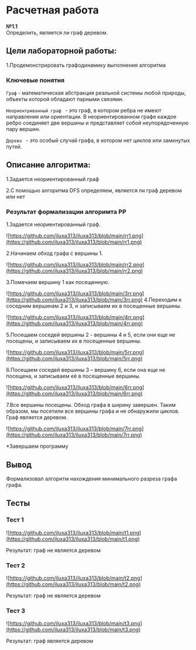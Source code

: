 # Расчетная работа

**№1.1**  
Определить, является ли граф деревом.

## Цели лабораторной работы:

1.Продемонстрировать графодинамику выполнения алгоритма

### Ключевые понятия

`Граф` - математическая абстракция реальной системы любой природы, объекты которой обладают парными связями.

`Неориентриванный граф ` - это граф, в котором ребра не имеют направления или ориентации. В неориентированном графе каждое ребро соединяет две вершины и представляет собой неупорядоченную пару вершин.

`Дерево ` - это особый случай графа, в котором нет циклов или замкнутых путей.

## Описание алгоритма:

1.Задается неориентированный граф

2.С помощью алгоритма DFS определяем, является ли граф деревом или нет

### Результат формализации алгоримта РР

1.Задается неориентированный граф.

![https://github.com/iluxa313/iluxa313/blob/main/rr1.png](https://github.com/iluxa313/iluxa313/blob/main/rr1.png)

2.Начинаем обход графа с вершины 1.

![https://github.com/iluxa313/iluxa313/blob/main/rr2.png](https://github.com/iluxa313/iluxa313/blob/main/rr2.png)

3.Помечаем вершину 1 как посещенную.

![https://github.com/iluxa313/iluxa313/blob/main/3rr.png](https://github.com/iluxa313/iluxa313/blob/main/3rr.png)
4.Переходим к соседним вершинам 2 и 3, и записываем их в посещенные вершины.

![https://github.com/iluxa313/iluxa313/blob/main/4rr.png](https://github.com/iluxa313/iluxa313/blob/main/4rr.png)

5.Посещаем соседей вершины 2 - вершины 4 и 5, если они еще не посещены, и записываем их в посещенные вершины.

![https://github.com/iluxa313/iluxa313/blob/main/5rr.png](https://github.com/iluxa313/iluxa313/blob/main/5rr.png)

6.Посещаем соседей вершины 3 – вершину 6, если она еще не посещена, и записываем её в посещенные вершины.

![https://github.com/iluxa313/iluxa313/blob/main/6rr.png](https://github.com/iluxa313/iluxa313/blob/main/6rr.png)

7.Все вершины посещены. Обход графа в ширину завершен.
Таким образом, мы посетили все вершины графа и не обнаружили циклов. Граф является деревом.

![https://github.com/iluxa313/iluxa313/blob/main/7rr.png](https://github.com/iluxa313/iluxa313/blob/main/7rr.png)

*Завершаем программу

## Вывод
Формализовал алгоритм нахождения минимального разреза графа графа.

## Тесты
### Тест 1
![https://github.com/iluxa313/iluxa313/blob/main/t1.png](https://github.com/iluxa313/iluxa313/blob/main/t1.png)

Результат: граф не является деревом

### Тест 2
![https://github.com/iluxa313/iluxa313/blob/main/t2.png](https://github.com/iluxa313/iluxa313/blob/main/t2.png)

Результат: граф не является деревом

### Тест 3
![https://github.com/iluxa313/iluxa313/blob/main/t3.png](https://github.com/iluxa313/iluxa313/blob/main/t3.png)

Результат: граф является деревом
